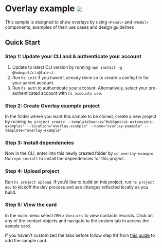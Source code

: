 # Overlay example ![](https://badgen.net/badge/JS/JavaScript/blue)

This sample is designed to show overlays by using `<Panel>` and `<Modal>` components, examples of their use cases and design guidelines

## Quick Start

### Step 1: Update your CLI and & authenticate your account

1. Update to latest CLI version by running `npm install -g @hubspot/cli@latest`.
1. Run `hs init` if you haven’t already done so to create a config file for your parent account.
1. Run `hs auth` to authenticate your account. Alternatively, select your pre-authenticated account with `hs accounts use`.

### Step 2: Create Overlay example project

In the folder where you want this sample to be cloned, create a new project by running `hs project create --templateSource="HubSpot/ui-extensions-examples" --location="overlay-example" --name="overlay-example" --template="overlay-example"`

### Step 3: Install dependencies

Now in the CLI, enter into this newly created folder by `cd overlay-example`. Run `npm install` to install the dependencies for this project.

### Step 4: Upload project

Run `hs project upload`. If you’d like to build on this project, run `hs project dev` to kickoff the dev process and see changes reflected locally as you build.

### Step 5: View the card

In the main menu select `CRM` > `Contacts` to view contacts records. Click on any of the contact objects and navigate to the custom tab to access the sample card.

If you haven't customized the tabs before follow step #4 from [this guide](https://developers.hubspot.com/docs/platform/ui-extensions-quickstart) to add the sample card.

